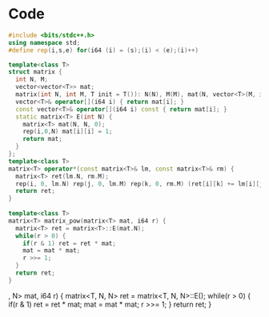 # Code

```cpp
#include <bits/stdc++.h>
using namespace std;
#define rep(i,s,e) for(i64 (i) = (s);(i) < (e);(i)++)

template<class T>
struct matrix {
  int N, M;
  vector<vector<T>> mat;
  matrix(int N, int M, T init = T()): N(N), M(M), mat(N, vector<T>(M, init)) {}
  vector<T>& operator[](i64 i) { return mat[i]; }
  const vector<T>& operator[](i64 i) const { return mat[i]; }
  static matrix<T> E(int N) {
    matrix<T> mat(N, N, 0);
    rep(i,0,N) mat[i][i] = 1;
    return mat;
  }
};
template<class T>
matrix<T> operator*(const matrix<T>& lm, const matrix<T>& rm) {
  matrix<T> ret(lm.N, rm.M);
  rep(i, 0, lm.N) rep(j, 0, lm.M) rep(k, 0, rm.M) (ret[i][k] += lm[i][j] * rm[j][k]);
  return ret;
}
 
template<class T>
matrix<T> matrix_pow(matrix<T> mat, i64 r) {
  matrix<T> ret = matrix<T>::E(mat.N);
  while(r > 0) {
    if(r & 1) ret = ret * mat;
    mat = mat * mat;
    r >>= 1;
  }
  return ret;
}
```
, N> mat, i64 r) {
  matrix<T, N, N> ret = matrix<T, N, N>::E();
  while(r > 0) {
    if(r & 1) ret = ret * mat;
    mat = mat * mat;
    r >>= 1;
  }
  return ret;
}
```
